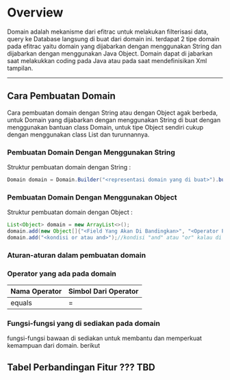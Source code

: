 # Overview
Domain adalah mekanisme dari efitrac untuk melakukan filterisasi data, query ke Database langsung di buat dari domain ini. terdapat 2 tipe domain pada efitrac yaitu domain yang dijabarkan dengan menggunakan String dan dijabarkan dengan menggunakan Java Object. Domain dapat di jabarkan saat melakukkan coding pada Java atau pada saat mendefinisikan Xml tampilan.

---
## Cara Pembuatan Domain
Cara pembuatan domain dengan String atau dengan Object agak berbeda, untuk Domain yang dijabarkan dengan menggunakan String di buat dengan menggunakan bantuan class Domain, untuk tipe Object sendiri cukup dengan menggunakan class List dan turunnannya. 

### Pembuatan Domain Dengan Menggunakan String

Struktur pembuatan domain dengan String :

```java
Domain domain = Domain.Builder("<representasi domain yang di buat>").build();
```



### Pembuatan Domain Dengan Menggunakan Object 

Struktur pembuatan domain dengan Object :

```java
List<Object> domain = new ArrayList<>();
domain.add(new Object[]{"<Field Yang Akan Di Bandingkan>", "<Operator Pembanding>", <Nilai Yang Akan Di Bandingkan>);
domain.add("<kondisi or atau and>");//kondisi "and" atau "or" kalau di perlukan
```

### Aturan-aturan dalam pembuatan domain

### Operator yang ada pada domain

| Nama Operator | Simbol Dari Operator |
|--|--|
| equals | = |


### Fungsi-fungsi yang di sediakan pada domain
fungsi-fungsi bawaan di sediakan untuk membantu dan memperkuat kemampuan dari domain. berikut 

## Tabel Perbandingan Fitur ??? TBD

